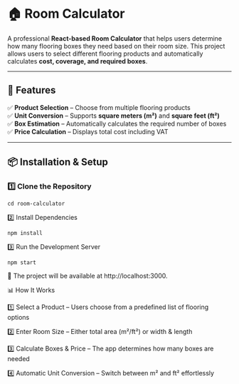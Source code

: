# 🏠 Room Calculator

A professional **React-based Room Calculator** that helps users determine how many flooring boxes they need based on their room size. This project allows users to select different flooring products and automatically calculates **cost, coverage, and required boxes**.

---

## 🚀 Features

✅ **Product Selection** – Choose from multiple flooring products  
✅ **Unit Conversion** – Supports **square meters (m²)** and **square feet (ft²)**  
✅ **Box Estimation** – Automatically calculates the required number of boxes  
✅ **Price Calculation** – Displays total cost including VAT  

---


## 📦 Installation & Setup

### **1️⃣ Clone the Repository**
```cd room-calculator```

2️⃣ Install Dependencies

```npm install```

3️⃣ Run the Development Server

```npm start```

🚀 The project will be available at http://localhost:3000.

📊 How It Works

1️⃣ Select a Product – Users choose from a predefined list of flooring options

2️⃣ Enter Room Size – Either total area (m²/ft²) or width & length

3️⃣ Calculate Boxes & Price – The app determines how many boxes are needed

4️⃣ Automatic Unit Conversion – Switch between m² and ft² effortlessly
